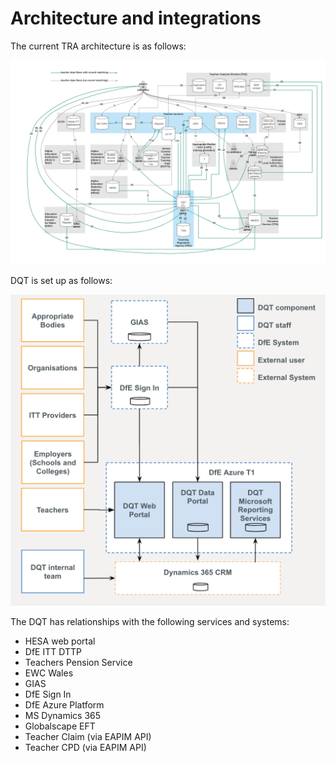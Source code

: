 # Architecture and integrations

The current TRA architecture is as follows:

![TRA Architecture](images/tra-architecture.png)

DQT is set up as follows: 

![DQT Setup](images/dqt-setup.png)

The DQT has relationships with the following services and systems: 

* HESA web portal
* DfE ITT DTTP
* Teachers Pension Service
* EWC Wales
* GIAS
* DfE Sign In
* DfE Azure Platform
* MS Dynamics 365
* Globalscape EFT
* Teacher Claim (via EAPIM API)
* Teacher CPD (via EAPIM API)
